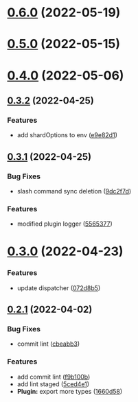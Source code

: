 # [0.6.0](https://github.com/oadpoaw/disclosure-bot/compare/v0.5.0...v0.6.0) (2022-05-19)



# [0.5.0](https://github.com/oadpoaw/disclosure-bot/compare/v0.4.0...v0.5.0) (2022-05-15)



# [0.4.0](https://github.com/oadpoaw/disclosure-bot/compare/v0.3.2...v0.4.0) (2022-05-06)



## [0.3.2](https://github.com/oadpoaw/disclosure-bot/compare/v0.3.1...v0.3.2) (2022-04-25)


### Features

* add shardOptions to env ([e9e82d1](https://github.com/oadpoaw/disclosure-bot/commit/e9e82d12df4bf23154f3b9c9c9a16c84c88da5f4))



## [0.3.1](https://github.com/oadpoaw/disclosure-bot/compare/v0.3.0...v0.3.1) (2022-04-25)


### Bug Fixes

* slash command sync deletion ([9dc2f7d](https://github.com/oadpoaw/disclosure-bot/commit/9dc2f7de83d3d9aea3afe497c08282bb716ad16e))


### Features

* modified plugin logger ([5565377](https://github.com/oadpoaw/disclosure-bot/commit/5565377fa76ec34104eee427f22aa982f67721c9))



# [0.3.0](https://github.com/oadpoaw/disclosure-bot/compare/v0.2.1...v0.3.0) (2022-04-23)


### Features

* update dispatcher ([072d8b5](https://github.com/oadpoaw/disclosure-bot/commit/072d8b5839db4746a87b8136b9a474f5358538d0))



## [0.2.1](https://github.com/oadpoaw/disclosure-bot/compare/v0.2.0...v0.2.1) (2022-04-02)


### Bug Fixes

* commit lint ([cbeabb3](https://github.com/oadpoaw/disclosure-bot/commit/cbeabb31bb15c8560be2245e70f5038626cf7d95))


### Features

* add commit lint ([f9b100b](https://github.com/oadpoaw/disclosure-bot/commit/f9b100bf1f387f7d9f8e0a0012d3df26fa14a66b))
* add lint staged ([5ced4e1](https://github.com/oadpoaw/disclosure-bot/commit/5ced4e1ffb4db16cd588de1b7f393b4fef4f8c84))
* **Plugin:** export more types ([1660d58](https://github.com/oadpoaw/disclosure-bot/commit/1660d58cfbf0f328d289c05a0967f92904a0943a))



